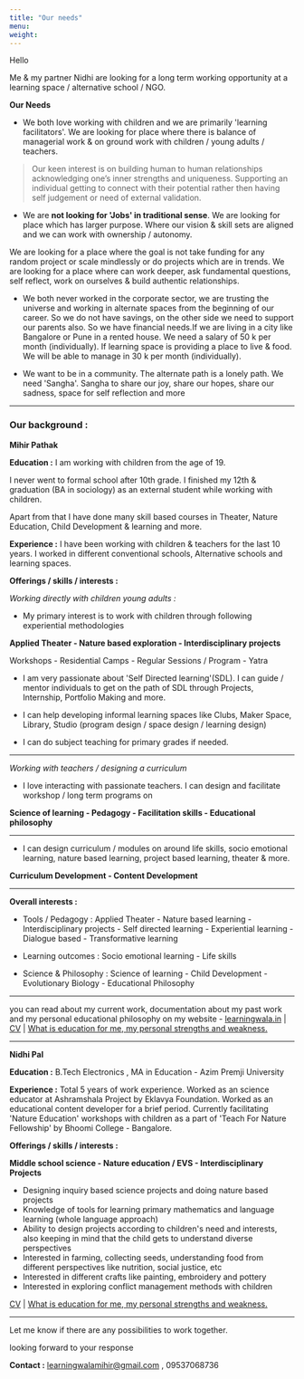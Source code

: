 ```yaml
---
title: "Our needs"
menu: 
weight: 
---
```



Hello

Me & my partner Nidhi are looking for a long term working opportunity at a learning space / alternative school / NGO.

**Our Needs**

- We both love working with children and we are primarily 'learning facilitators'. We are looking for place where there is balance of managerial work & on ground work with children / young adults / teachers.

> Our keen interest is on building human to human relationships acknowledging one’s inner strengths and uniqueness. Supporting an individual getting to connect with their potential rather then having self judgement or need of external validation.

- We are **not looking for 'Jobs' in traditional sense**. We are looking for place which has larger purpose. Where our vision & skill sets are aligned and we can work with ownership / autonomy. 

We are looking for a place where the goal is not take funding for any random project or scale mindlessly or do projects which are in trends. We are looking for a place where can work deeper, ask fundamental questions, self reflect, work on ourselves & build authentic relationships.

- We both never worked in the corporate sector, we are trusting the universe and working in alternate spaces from the beginning of our career. So we do not have savings, on the other side we need to support our parents also. So we have financial needs.If we are living in a city like Bangalore or Pune in a rented house. We need a salary of 50 k per month (individually). If learning space is providing a place to live & food. We will be able to manage in 30 k per month (individually). 

- We want to be in a community. The alternate path is a lonely path. We need 'Sangha'. Sangha to share our joy, share our hopes, share our sadness, space for self reflection and more

--------------------

### Our background :

**Mihir Pathak**

**Education :** I am working with children from the age of 19. 

I never went to formal school after 10th grade. I finished my 12th & graduation (BA in sociology) as an external student while working with children. 

Apart from that I have done many skill based courses in Theater, Nature Education, Child Development & learning and more.

**Experience :** I have been working with children & teachers for the last 10 years. I worked in different conventional schools, Alternative schools and learning spaces.

**Offerings / skills / interests :** 

*Working directly with children  young adults :*

- My primary interest is to work with children through following experiential methodologies

**Applied Theater - Nature based exploration - Interdisciplinary projects**

Workshops - Residential Camps - Regular Sessions / Program - Yatra 

- I am very passionate about 'Self Directed learning'(SDL). 
I can guide / mentor individuals to get on the path of SDL through Projects, Internship, Portfolio Making and more.

- I can help developing informal learning spaces like Clubs, Maker Space, Library, Studio (program design / space design / learning design)

- I can do subject teaching for primary grades if needed.

-----

*Working with teachers / designing a curriculum*

- I love interacting with passionate teachers. I can design and facilitate workshop / long term programs on 

**Science of learning - Pedagogy - Facilitation skills - Educational philosophy**

------

- I can design curriculum / modules on around life skills, socio emotional learning, nature based learning, project based learning, theater & more. 

**Curriculum Development - Content Development**

-------

**Overall interests :**

- Tools / Pedagogy : Applied Theater - Nature based learning - Interdisciplinary projects - Self directed learning - Experiential learning - Dialogue based - Transformative learning

- Learning outcomes : Socio emotional learning - Life skills 

- Science & Philosophy : Science of learning - Child Development - Evolutionary Biology - Educational Philosophy

-----

you can read about my current work, documentation about my past work and my personal educational philosophy on my website - [learningwala.in](https://learningwala.in/)  | [CV](https://learningwala.in/mihir-cv-july-24/) | [What is education for me, my personal strengths and weakness.](/m-anubhuti)

--------------------

**Nidhi Pal** 

**Education :** B.Tech Electronics , MA in Education - Azim Premji University 

**Experience :** Total 5 years of work experience. Worked as an science educator at Ashramshala Project by Eklavya Foundation. Worked as an educational content developer for a brief period. Currently facilitating 'Nature Education' workshops with children as a part of 'Teach For Nature Fellowship' by Bhoomi College - Bangalore.

**Offerings / skills / interests :** 

**Middle school science - Nature education / EVS - Interdisciplinary Projects**

- Designing inquiry based science projects and doing nature based projects
- Knowledge of tools for learning primary mathematics and language learning (whole
language approach)
- Ability to design projects according to children's need and interests, also keeping in mind that the child gets to understand diverse perspectives
- Interested in farming, collecting seeds, understanding food from different perspectives like nutrition, social justice, etc
- Interested in different crafts like painting, embroidery and pottery
- Interested in exploring conflict management methods with children  

[CV](/nidhi-cv-oct2024.pdf) | [What is education for me, my personal strengths and weakness.](/n-anubhuti)

--------

Let me know if there are any possibilities to work together.

looking forward to your response 

**Contact :** learningwalamihir@gmail.com , 09537068736
